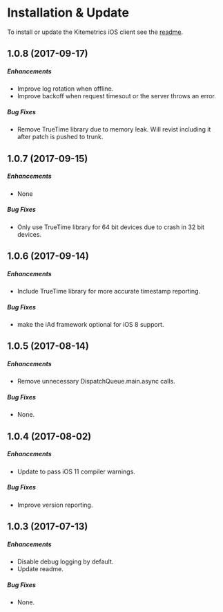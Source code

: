 # Installation & Update

To install or update the Kitemetrics iOS client see the [readme](https://github.com/kitefaster/kitemetrics_iOS/blob/master/README.md).


## 1.0.8 (2017-09-17)

##### Enhancements

* Improve log rotation when offline.
* Improve backoff when request timesout or the server throws an error.

##### Bug Fixes

* Remove TrueTime library due to memory leak.  Will revist including it after patch is pushed to trunk.

## 1.0.7 (2017-09-15)

##### Enhancements

* None

##### Bug Fixes

* Only use TrueTime library for 64 bit devices due to crash in 32 bit devices.

## 1.0.6 (2017-09-14)

##### Enhancements

* Include TrueTime library for more accurate timestamp reporting.

##### Bug Fixes

* make the iAd framework optional for iOS 8 support.

## 1.0.5 (2017-08-14)

##### Enhancements

* Remove unnecessary DispatchQueue.main.async calls. 

##### Bug Fixes

* None.

## 1.0.4 (2017-08-02)

##### Enhancements

* Update to pass iOS 11 compiler warnings.

##### Bug Fixes

* Improve version reporting.

## 1.0.3 (2017-07-13)

##### Enhancements

* Disable debug logging by default.
* Update readme. 

##### Bug Fixes

* None.

